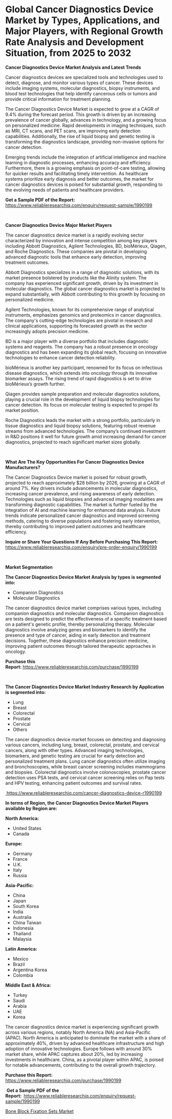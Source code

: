 <p><h1>Global Cancer Diagnostics Device Market by Types, Applications, and Major Players, with Regional Growth Rate Analysis and Development Situation, from 2025 to 2032</h1></p><p><strong>Cancer Diagnostics Device Market Analysis and Latest Trends</strong></p>
<p><p>Cancer diagnostics devices are specialized tools and technologies used to detect, diagnose, and monitor various types of cancer. These devices include imaging systems, molecular diagnostics, biopsy instruments, and blood test technologies that help identify cancerous cells or tumors and provide critical information for treatment planning.</p><p>The Cancer Diagnostics Device Market is expected to grow at a CAGR of 9.4% during the forecast period. This growth is driven by an increasing prevalence of cancer globally, advances in technology, and a growing focus on personalized medicine. Rapid developments in imaging techniques, such as MRI, CT scans, and PET scans, are improving early detection capabilities. Additionally, the rise of liquid biopsy and genetic testing is transforming the diagnostics landscape, providing non-invasive options for cancer detection.</p><p>Emerging trends include the integration of artificial intelligence and machine learning in diagnostic processes, enhancing accuracy and efficiency. Furthermore, there is a growing emphasis on point-of-care testing, allowing for quicker results and facilitating timely intervention. As healthcare systems prioritize early diagnosis and better outcomes, the market for cancer diagnostics devices is poised for substantial growth, responding to the evolving needs of patients and healthcare providers.</p></p>
<p><strong>Get a Sample PDF of the Report:&nbsp;</strong> <a href="https://www.reliableresearchiq.com/enquiry/request-sample/1990199?utm_campaign=3279&utm_medium=2&utm_source=Github&utm_content=ia&utm_term=05032025&utm_id=cancer-diagnostics-device">https://www.reliableresearchiq.com/enquiry/request-sample/1990199</a></p>
<p>&nbsp;</p>
<p><strong>Cancer Diagnostics Device Major Market Players</strong></p>
<p><p>The cancer diagnostics device market is a rapidly evolving sector characterized by innovation and intense competition among key players including Abbott Diagnostics, Agilent Technologies, BD, bioMérieux, Qiagen, and Roche Diagnostics. These companies are pivotal in developing advanced diagnostic tools that enhance early detection, improving treatment outcomes.</p><p>Abbott Diagnostics specializes in a range of diagnostic solutions, with its market presence bolstered by products like the Alinity system. The company has experienced significant growth, driven by its investment in molecular diagnostics. The global cancer diagnostics market is projected to expand substantially, with Abbott contributing to this growth by focusing on personalized medicine.</p><p>Agilent Technologies, known for its comprehensive range of analytical instruments, emphasizes genomics and proteomics in cancer diagnostics. The company's cutting-edge technologies are pivotal in research and clinical applications, supporting its forecasted growth as the sector increasingly adopts precision medicine.</p><p>BD is a major player with a diverse portfolio that includes diagnostic systems and reagents. The company has a robust presence in oncology diagnostics and has been expanding its global reach, focusing on innovative technologies to enhance cancer detection reliability.</p><p>bioMérieux is another key participant, renowned for its focus on infectious disease diagnostics, which extends into oncology through its innovative biomarker assays. The rising trend of rapid diagnostics is set to drive bioMérieux’s growth further.</p><p>Qiagen provides sample preparation and molecular diagnostics solutions, playing a crucial role in the development of liquid biopsy technologies for cancer detection. Its focus on molecular testing is expected to propel its market position.</p><p>Roche Diagnostics leads the market with a strong portfolio, particularly in tissue diagnostics and liquid biopsy solutions, featuring robust revenue streams from advanced technologies. The company’s continued investment in R&D positions it well for future growth amid increasing demand for cancer diagnostics, projected to reach significant market sizes globally.</p></p>
<p>&nbsp;</p>
<p><strong>What Are The Key Opportunities For Cancer Diagnostics Device Manufacturers?</strong></p>
<p><p>The Cancer Diagnostics Device market is poised for robust growth, projected to reach approximately $28 billion by 2026, growing at a CAGR of around 7%. Key drivers include advancements in molecular diagnostics, increasing cancer prevalence, and rising awareness of early detection. Technologies such as liquid biopsies and advanced imaging modalities are transforming diagnostic capabilities. The market is further fueled by the integration of AI and machine learning for enhanced data analysis. Future trends indicate personalized cancer diagnostics and improved screening methods, catering to diverse populations and fostering early intervention, thereby contributing to improved patient outcomes and healthcare efficiency.</p></p>
<p><strong>Inquire or Share Your Questions If Any Before Purchasing This Report:</strong> <a href="https://www.reliableresearchiq.com/enquiry/pre-order-enquiry/1990199?utm_campaign=3279&utm_medium=2&utm_source=Github&utm_content=ia&utm_term=05032025&utm_id=cancer-diagnostics-device">https://www.reliableresearchiq.com/enquiry/pre-order-enquiry/1990199</a></p>
<p>&nbsp;</p>
<p><strong>Market Segmentation</strong></p>
<p><strong>The Cancer Diagnostics Device Market Analysis by types is segmented into:</strong></p>
<p><ul><li>Companion Diagnostics</li><li>Molecular Diagnostics</li></ul></p>
<p><p>The cancer diagnostics device market comprises various types, including companion diagnostics and molecular diagnostics. Companion diagnostics are tests designed to predict the effectiveness of a specific treatment based on a patient's genetic profile, thereby personalizing therapy. Molecular diagnostics involve analyzing genes and biomarkers to identify the presence and type of cancer, aiding in early detection and treatment decisions. Together, these diagnostics enhance precision medicine, improving patient outcomes through tailored therapeutic approaches in oncology.</p></p>
<p><strong>Purchase this Report:&nbsp;</strong><a href="https://www.reliableresearchiq.com/purchase/1990199?utm_campaign=3279&utm_medium=2&utm_source=Github&utm_content=ia&utm_term=05032025&utm_id=cancer-diagnostics-device">https://www.reliableresearchiq.com/purchase/1990199</a></p>
<p>&nbsp;</p>
<p><strong>The Cancer Diagnostics Device Market Industry Research by Application is segmented into:</strong></p>
<p><ul><li>Lung</li><li>Breast</li><li>Colorectal</li><li>Prostate</li><li>Cervical</li><li>Others</li></ul></p>
<p><p>The cancer diagnostics device market focuses on detecting and diagnosing various cancers, including lung, breast, colorectal, prostate, and cervical cancers, along with other types. Advanced imaging technologies, biomarkers, and genetic testing are crucial for early detection and personalized treatment plans. Lung cancer diagnostics often utilize imaging and bronchoscopies, while breast cancer screening includes mammograms and biopsies. Colorectal diagnostics involve colonoscopies, prostate cancer detection uses PSA tests, and cervical cancer screening relies on Pap tests and HPV testing, enhancing patient outcomes and survival rates.</p></p>
<p><a href="https://www.reliableresearchiq.com/cancer-diagnostics-device-r1990199?utm_campaign=3279&utm_medium=2&utm_source=Github&utm_content=ia&utm_term=05032025&utm_id=cancer-diagnostics-device">&nbsp;https://www.reliableresearchiq.com/cancer-diagnostics-device-r1990199</a></p>
<p><strong>In terms of Region, the Cancer Diagnostics Device Market Players available by Region are:</strong></p>
<p>
    <p> <strong> North America: </strong>
        <ul>
            <li>United States</li>
            <li>Canada</li>
        </ul>
        </p> 
    <p> <strong> Europe: </strong>
        <ul>
            <li>Germany</li>
            <li>France</li>
            <li>U.K.</li>
            <li>Italy</li>
            <li>Russia</li>
        </ul>
        </p> 
    <p> <strong> Asia-Pacific: </strong>
        <ul>
            <li>China</li>
            <li>Japan</li>
            <li>South Korea</li>
            <li>India</li>
            <li>Australia</li>
            <li>China Taiwan</li>
            <li>Indonesia</li>
            <li>Thailand</li>
            <li>Malaysia</li>
        </ul>
        </p> 
    <p> <strong> Latin America: </strong>
        <ul>
            <li>Mexico</li>
            <li>Brazil</li>
            <li>Argentina Korea</li>
            <li>Colombia</li>
        </ul>
        </p> 
    <p> <strong> Middle East & Africa: </strong>
        <ul>
            <li>Turkey</li>
            <li>Saudi</li>
            <li>Arabia</li>
            <li>UAE</li>
            <li>Korea</li>
        </ul>
    </p>
    </p>
<p><p>The cancer diagnostics device market is experiencing significant growth across various regions, notably North America (NA) and Asia-Pacific (APAC). North America is anticipated to dominate the market with a share of approximately 40%, driven by advanced healthcare infrastructure and high adoption of innovative technologies. Europe follows with around 30% market share, while APAC captures about 20%, led by increasing investments in healthcare. China, as a pivotal player within APAC, is poised for notable advancements, contributing to the overall growth trajectory.</p></p>
<p><strong>Purchase this Report: </strong><a href="https://www.reliableresearchiq.com/purchase/1990199?utm_campaign=3279&utm_medium=2&utm_source=Github&utm_content=ia&utm_term=05032025&utm_id=cancer-diagnostics-device">https://www.reliableresearchiq.com/purchase/1990199</a></p>
<p>&nbsp;<strong>Get a Sample PDF of the Report:&nbsp;&nbsp;</strong><a href="https://www.reliableresearchiq.com/enquiry/request-sample/1990199?utm_campaign=3279&utm_medium=2&utm_source=Github&utm_content=ia&utm_term=05032025&utm_id=cancer-diagnostics-device">https://www.reliableresearchiq.com/enquiry/request-sample/1990199</a></p>
<p><strong></strong></p>
<p><p><a href="https://github.com/felishtimoti/Market-Research-Report-List-1/blob/main/bone-block-fixation-sets-market.md?utm_campaign=3279&utm_medium=2&utm_source=Github&utm_content=ia&utm_term=05032025&utm_id=cancer-diagnostics-device">Bone Block Fixation Sets Market</a></p></p>